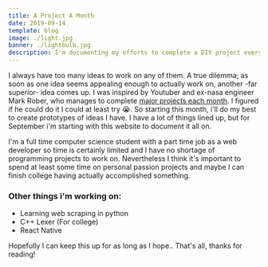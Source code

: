 ```yaml
---
title: A Project A Month
date: 2019-09-14
template: blog
image: ./light.jpg
banner: ./lightbulb.jpg
description: I'm documenting my efforts to complete a DIY project every month! Follow on this blog.
---
```

I always have too many ideas to work on any of them. A true dilemma; as soon as one idea seems appealing enough to actually work on, another -far superior- idea comes up. I was inspired by Youtuber and ex-nasa engineer Mark Rober, who manages to complete [major projects each month](https://www.youtube.com/watch?v=MHTizZ_XcUM). I figured if he could do it I could at least try :sob:. So starting this month, i'll do my best to create prototypes of ideas I have. I have a lot of things lined up, but for September i'm starting with this website to document it all on.

I'm a full time computer science student with a part time job as a web developer so time is certainly limited and I have no shortage of programming projects to work on. Nevertheless I think it's important to spend at least some time on personal passion projects and maybe I can finish college having actually accomplished something.

### Other things i'm working on:
 - Learning web scraping in python
 - C++ Lexer (For college)
 - React Native
 
 Hopefully I can keep this up for as long as I hope.. That's all, thanks for reading!
